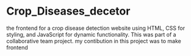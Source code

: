 # Crop_Diseases_decetor
 the frontend for a crop disease detection website using HTML, CSS for styling, and JavaScript for dynamic functionality. This was part of a collaborative team project.
 my contibution in this project was to make frontend
